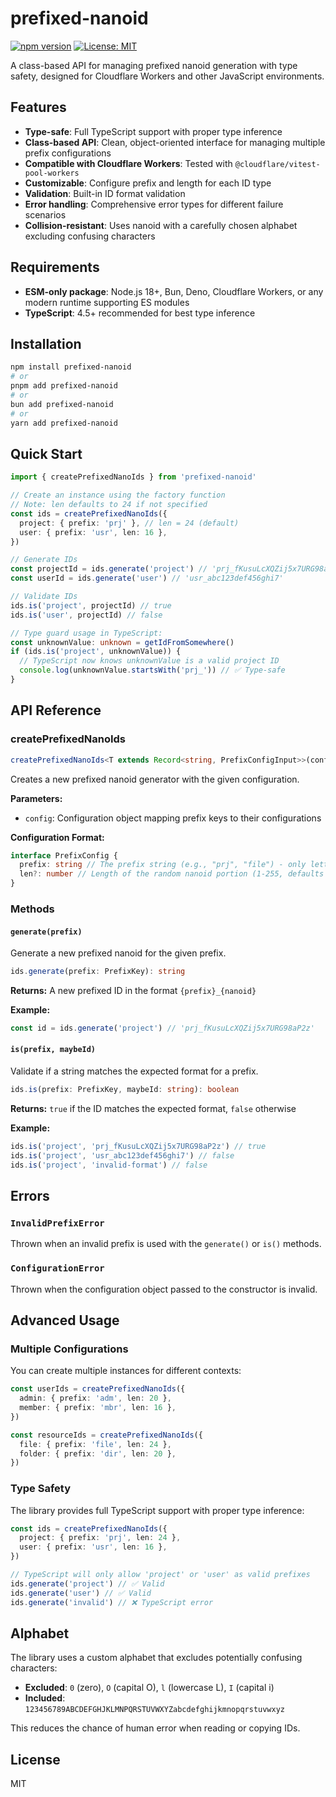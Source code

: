 # prefixed-nanoid

[![npm version](https://badge.fury.io/js/prefixed-nanoid.svg)](https://badge.fury.io/js/prefixed-nanoid)
[![License: MIT](https://img.shields.io/badge/License-MIT-yellow.svg)](https://opensource.org/licenses/MIT)

A class-based API for managing prefixed nanoid generation with type safety, designed for Cloudflare Workers and other JavaScript environments.

## Features

- **Type-safe**: Full TypeScript support with proper type inference
- **Class-based API**: Clean, object-oriented interface for managing multiple prefix configurations
- **Compatible with Cloudflare Workers**: Tested with `@cloudflare/vitest-pool-workers`
- **Customizable**: Configure prefix and length for each ID type
- **Validation**: Built-in ID format validation
- **Error handling**: Comprehensive error types for different failure scenarios
- **Collision-resistant**: Uses nanoid with a carefully chosen alphabet excluding confusing characters

## Requirements

- **ESM-only package**: Node.js 18+, Bun, Deno, Cloudflare Workers, or any modern runtime supporting ES modules
- **TypeScript**: 4.5+ recommended for best type inference

## Installation

```bash
npm install prefixed-nanoid
# or
pnpm add prefixed-nanoid
# or
bun add prefixed-nanoid
# or
yarn add prefixed-nanoid
```

## Quick Start

```typescript
import { createPrefixedNanoIds } from 'prefixed-nanoid'

// Create an instance using the factory function
// Note: len defaults to 24 if not specified
const ids = createPrefixedNanoIds({
  project: { prefix: 'prj' }, // len = 24 (default)
  user: { prefix: 'usr', len: 16 },
})

// Generate IDs
const projectId = ids.generate('project') // 'prj_fKusuLcXQZij5x7URG98aP2z'
const userId = ids.generate('user') // 'usr_abc123def456ghi7'

// Validate IDs
ids.is('project', projectId) // true
ids.is('user', projectId) // false

// Type guard usage in TypeScript:
const unknownValue: unknown = getIdFromSomewhere()
if (ids.is('project', unknownValue)) {
  // TypeScript now knows unknownValue is a valid project ID
  console.log(unknownValue.startsWith('prj_')) // ✅ Type-safe
}
```

## API Reference

### createPrefixedNanoIds

```typescript
createPrefixedNanoIds<T extends Record<string, PrefixConfigInput>>(config: T)
```

Creates a new prefixed nanoid generator with the given configuration.

**Parameters:**

- `config`: Configuration object mapping prefix keys to their configurations

**Configuration Format:**

```typescript
interface PrefixConfig {
  prefix: string // The prefix string (e.g., "prj", "file") - only letters, numbers, underscores, and dashes
  len?: number // Length of the random nanoid portion (1-255, defaults to 24 if not specified)
}
```

### Methods

#### `generate(prefix)`

Generate a new prefixed nanoid for the given prefix.

```typescript
ids.generate(prefix: PrefixKey): string
```

**Returns:** A new prefixed ID in the format `{prefix}_{nanoid}`

**Example:**

```typescript
const id = ids.generate('project') // 'prj_fKusuLcXQZij5x7URG98aP2z'
```

#### `is(prefix, maybeId)`

Validate if a string matches the expected format for a prefix.

```typescript
ids.is(prefix: PrefixKey, maybeId: string): boolean
```

**Returns:** `true` if the ID matches the expected format, `false` otherwise

**Example:**

```typescript
ids.is('project', 'prj_fKusuLcXQZij5x7URG98aP2z') // true
ids.is('project', 'usr_abc123def456ghi7') // false
ids.is('project', 'invalid-format') // false
```

## Errors

### `InvalidPrefixError`

Thrown when an invalid prefix is used with the `generate()` or `is()` methods.

### `ConfigurationError`

Thrown when the configuration object passed to the constructor is invalid.

## Advanced Usage

### Multiple Configurations

You can create multiple instances for different contexts:

```typescript
const userIds = createPrefixedNanoIds({
  admin: { prefix: 'adm', len: 20 },
  member: { prefix: 'mbr', len: 16 },
})

const resourceIds = createPrefixedNanoIds({
  file: { prefix: 'file', len: 24 },
  folder: { prefix: 'dir', len: 20 },
})
```

### Type Safety

The library provides full TypeScript support with proper type inference:

```typescript
const ids = createPrefixedNanoIds({
  project: { prefix: 'prj', len: 24 },
  user: { prefix: 'usr', len: 16 },
})

// TypeScript will only allow 'project' or 'user' as valid prefixes
ids.generate('project') // ✅ Valid
ids.generate('user') // ✅ Valid
ids.generate('invalid') // ❌ TypeScript error
```

## Alphabet

The library uses a custom alphabet that excludes potentially confusing characters:

- **Excluded**: `0` (zero), `O` (capital O), `l` (lowercase L), `I` (capital i)
- **Included**: `123456789ABCDEFGHJKLMNPQRSTUVWXYZabcdefghijkmnopqrstuvwxyz`

This reduces the chance of human error when reading or copying IDs.

## License

MIT
